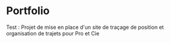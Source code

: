 # Portfolio

Test : Projet de mise en place d'un site de traçage de position et organisation de trajets pour Pro et Cie
